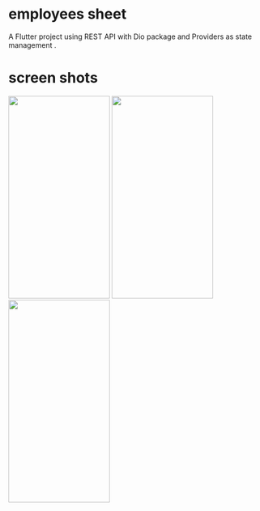 # employees sheet

A Flutter project using REST API with Dio package and Providers as state management .

# screen shots
<img src="https://user-images.githubusercontent.com/93697313/211734769-81ee7ba5-33d6-4ffb-a0f5-fde23026dabd.png" width="200" height="400" /> <img src="https://user-images.githubusercontent.com/93697313/211734887-87b7f60e-a918-4a87-b743-b4f6179cf8b7.png" width="200" height="400" /> <img src="https://user-images.githubusercontent.com/93697313/211734984-e76e82f6-3364-4e35-8970-9bf1bc316c9c.png" width="200" height="400" />





